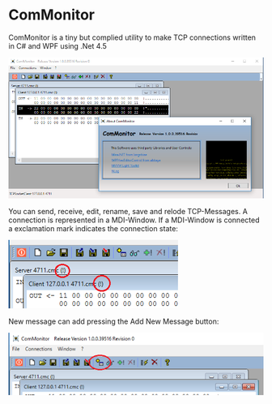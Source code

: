 # ComMonitor
ComMonitor is a tiny but complied utility to make TCP connections written in C# and WPF using .Net 4.5

![img](https://github.com/uhwgmxorg/ComMonitor/blob/master/Doc/1.png)

You can send, receive, edit, rename, save and relode TCP-Messages. A connection is represented in a MDI-Window. If a MDI-Window is connected a exclamation mark indicates the connection state:

![img](https://github.com/uhwgmxorg/ComMonitor/blob/master/Doc/2.png)

 New message can add pressing the Add New Message button:

![img](https://github.com/uhwgmxorg/ComMonitor/blob/master/Doc/3.png)

